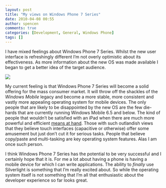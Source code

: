 ```yaml
---
layout: post
title: "My views on Windows Phone 7 Series"
date: 2010-04-08 00:55
author: spencen
comments: true
categories: [Development, General, Windows Phone]
tags: []
---
```



I have mixed feelings about Windows Phone 7 Series. Whilst the new user interface is refreshingly different I’m not overly optimistic about its effectiveness. As more information about the new OS was made available I began to get a better idea of the target audience.
  

![](http://cache.windowsphone7series.com/images/logo.jpg)
  

My current feeling is that Windows Phone 7 Series will become a solid offering for the mass consumer market. It will throw off the shackles of the *Windows Mobile* legacy and become a more stable, more consistent and vastly more appealing operating system for mobile devices. The only people that are likely to be disappointed by the new OS are the few die-hards that are currently running Windows Mobile 6.5 and below. The kind of people that wouldn’t be satisfied with an iPad when there are much more powerful and efficient [means at hand](http://blog.spencen.com/2010/04/06/new-laptop-ndash-sony-z-series.aspx). Those with such outlandish views that they believe touch interfaces (capacitive or otherwise) offer some amusement but just don’t cut it for serious tasks. People that believe copy/paste and multi-tasking are key operating system features. Alas I am once such person.
  

I think Windows Phone 7 Series has the potential to be very successful and I certainly hope that it is. For me a lot about having a phone is having a mobile device for which I can write applications. The ability to *finally* use Silverlight is something that I’m really excited about. So while the operating system itself is not something that I’m all that enthusiastic about the developer experience so far looks great.



